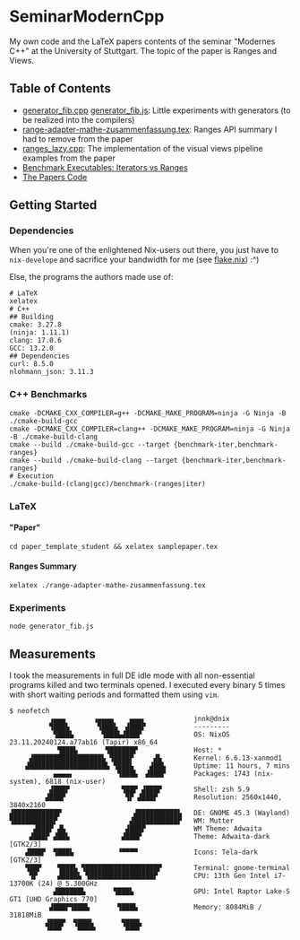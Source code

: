 # SeminarModernCpp

My own code and the LaTeX papers contents of the seminar "Modernes C++" at the University of Stuttgart.
The topic of the paper is Ranges and Views.

## Table of Contents

- [generator_fib.cpp](./generator_fib.cpp) [generator_fib.js](./generator_fib.js): Little experiments with generators (to be realized into the compilers)
- [range-adapter-mathe-zusammenfassung.tex](./range-adapter-mathe-zusammenfassung.tex): Ranges API summary I had to remove from the paper
- [ranges_lazy.cpp](./ranges_lazy.cpp): The implementation of the visual views pipeline examples from the paper
- [Benchmark Executables: Iterators vs Ranges](./src)
- [The Papers Code](./paper_template_student)

## Getting Started

### Dependencies

When you're one of the enlightened Nix-users out there, you just have to `nix-develope` and sacrifice your bandwidth for me (see [flake.nix](./flake.nix)) :^)

Else, the programs the authors made use of:

```shell
# LaTeX
xelatex
# C++
## Building
cmake: 3.27.8
(ninja: 1.11.1)
clang: 17.0.6
GCC: 13.2.0
## Dependencies
curl: 8.5.0
nlohmann_json: 3.11.3
```

### C++ Benchmarks

```shell
cmake -DCMAKE_CXX_COMPILER=g++ -DCMAKE_MAKE_PROGRAM=ninja -G Ninja -B ./cmake-build-gcc
cmake -DCMAKE_CXX_COMPILER=clang++ -DCMAKE_MAKE_PROGRAM=ninja -G Ninja -B ./cmake-build-clang
cmake --build ./cmake-build-gcc --target {benchmark-iter,benchmark-ranges}
cmake --build ./cmake-build-clang --target {benchmark-iter,benchmark-ranges}
# Execution
./cmake-build-(clang|gcc)/benchmark-(ranges|iter)
```

### LaTeX

#### "Paper"

```shell
cd paper_template_student && xelatex samplepaper.tex
```

#### Ranges Summary

```shell
xelatex ./range-adapter-mathe-zusammenfassung.tex
```

### Experiments

```shell
node generator_fib.js
```

## Measurements

I took the measurements in full DE idle mode with all non-essential programs killed and two terminals opened.
I executed every binary 5 times with short waiting periods and formatted them using `vim`.

```shell
$ neofetch
          ▗▄▄▄       ▗▄▄▄▄    ▄▄▄▖            jnnk@dnix
          ▜███▙       ▜███▙  ▟███▛            ---------
           ▜███▙       ▜███▙▟███▛             OS: NixOS 23.11.20240124.a77ab16 (Tapir) x86_64
            ▜███▙       ▜██████▛              Host: *
     ▟█████████████████▙ ▜████▛     ▟▙        Kernel: 6.6.13-xanmod1
    ▟███████████████████▙ ▜███▙    ▟██▙       Uptime: 11 hours, 7 mins
           ▄▄▄▄▖           ▜███▙  ▟███▛       Packages: 1743 (nix-system), 6818 (nix-user)
          ▟███▛             ▜██▛ ▟███▛        Shell: zsh 5.9
         ▟███▛               ▜▛ ▟███▛         Resolution: 2560x1440, 3840x2160
▟███████████▛                  ▟██████████▙   DE: GNOME 45.3 (Wayland)
▜██████████▛                  ▟███████████▛   WM: Mutter
      ▟███▛ ▟▙               ▟███▛            WM Theme: Adwaita
     ▟███▛ ▟██▙             ▟███▛             Theme: Adwaita-dark [GTK2/3]
    ▟███▛  ▜███▙           ▝▀▀▀▀              Icons: Tela-dark [GTK2/3]
    ▜██▛    ▜███▙ ▜██████████████████▛        Terminal: gnome-terminal
     ▜▛     ▟████▙ ▜████████████████▛         CPU: 13th Gen Intel i7-13700K (24) @ 5.300GHz
           ▟██████▙       ▜███▙               GPU: Intel Raptor Lake-S GT1 [UHD Graphics 770]
          ▟███▛▜███▙       ▜███▙              Memory: 8084MiB / 31818MiB
         ▟███▛  ▜███▙       ▜███▙
         ▝▀▀▀    ▀▀▀▀▘       ▀▀▀▘

```
